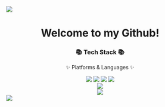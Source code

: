 <img src="https://capsule-render.vercel.app/api?type=waving&color=BDBDC8&height=150&section=header" />
<h1 align = "center"> Welcome to my Github! </h1>
<div align=center>
	<h3>📚 Tech Stack 📚</h3>
	<p>✨ Platforms & Languages ✨</p>
</div>
<div align="center">
	<img src="https://img.shields.io/badge/Java-007396?style=flat&logo=Conda-Forge&logoColor=white" />
	<img src="https://img.shields.io/badge/Spring-6DB33F?style=flat&logo=Spring&logoColor=white" />
	<img src="https://img.shields.io/badge/MySQL-4479A1?style=flat&logo=MySQL&logoColor=white" />
	<img src="https://img.shields.io/badge/REDIS-DC382D?style=fflat&logo=Redis&logoColor=white">
</div>
<div align="center">
<img src="https://github-readme-stats.vercel.app/api/top-langs/?username=SeungbaeLee&layout=compact"><br>
<img src="https://github-readme-stats.vercel.app/api?username=SeungbaeLee&show_icons=true">
</div>
<img src="https://capsule-render.vercel.app/api?type=waving&color=BDBDC8&height=150&section=footer" />
